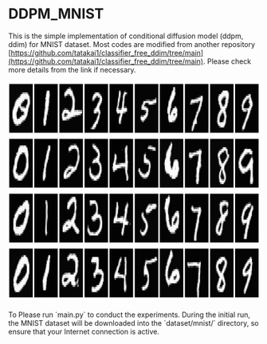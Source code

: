 # DDPM_MNIST

This is the simple implementation of conditional diffusion model (ddpm, ddim) for MNIST dataset. Most codes are modified from another repository [https://github.com/tatakai1/classifier_free_ddim/tree/main](https://github.com/tatakai1/classifier_free_ddim/tree/main). Please check more details from the link if necessary.

<img src="saved_images/DDPM_w=2.0_all.png" alt="MNIST generation" width="901.8" height="441.45">

<br>
<br>
To Please run `main.py` to conduct the experiments. During the initial run, the MNIST dataset will be downloaded into the `dataset/mnist/` directory, so ensure that your Internet connection is active.


